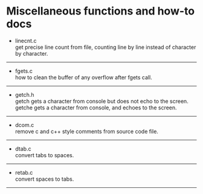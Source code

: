 # Miscellaneous functions and how-to docs

- linecnt.c\
get precise line count from file, counting line by line instead of character by character.
---
- fgets.c\
how to clean the buffer of any overflow after fgets call.
---
- getch.h\
getch gets a character from console but does not echo to the screen.\
getche gets a character from console, and echoes to the screen.
---
- dcom.c\
remove c and c++ style comments from source code file.
---
- dtab.c\
convert tabs to spaces.
---
- retab.c\
convert spaces to tabs.
---